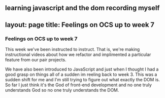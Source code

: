 learning javascript and the dom
recording myself
---
layout: page
title: Feelings on OCS up to week 7
---
<h3>Feelings on OCS up to week 7</h3>

This week we've been instructed to instruct. That is, we're making instructional videos about how we refactor and implimented a particular feature from our pair projects. 

We have also been introduced to JavaScript and just when I thought I had a good grasp on things all of a sudden im reeling back to week 3. This was a sudden shift for me and I'm still trying to figure out what exactly the DOM is. So far I just think it's the God of front-end development and no one truly understands God so no one truly understands the DOM.  